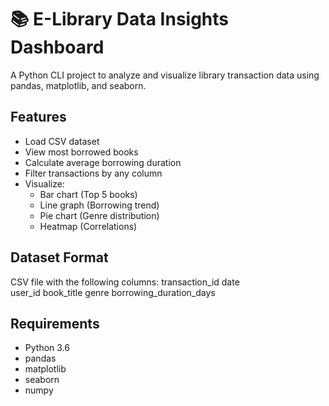 # 📚 E-Library Data Insights Dashboard

A Python CLI project to analyze and visualize library transaction data using pandas, matplotlib, and seaborn.

## Features

- Load CSV dataset
- View most borrowed books
- Calculate average borrowing duration
- Filter transactions by any column
- Visualize:
  - Bar chart (Top 5 books)
  - Line graph (Borrowing trend)
  - Pie chart (Genre distribution)
  - Heatmap (Correlations)

## Dataset Format

CSV file with the following columns:
transaction_id
date	
user_id
book_title
genre
borrowing_duration_days


## Requirements

- Python 3.6 
- pandas  
- matplotlib  
- seaborn
- numpy 

